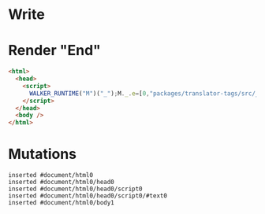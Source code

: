 # Write
  <script>WALKER_RUNTIME("M")("_");M._.e=[0,"packages/translator-tags/src/__tests__/fixtures/basic-effect-no-deps/template.marko_0"];M._.d=1;M._.w()</script>


# Render "End"
```html
<html>
  <head>
    <script>
      WALKER_RUNTIME("M")("_");M._.e=[0,"packages/translator-tags/src/__tests__/fixtures/basic-effect-no-deps/template.marko_0"];M._.d=1;M._.w()
    </script>
  </head>
  <body />
</html>
```

# Mutations
```
inserted #document/html0
inserted #document/html0/head0
inserted #document/html0/head0/script0
inserted #document/html0/head0/script0/#text0
inserted #document/html0/body1
```